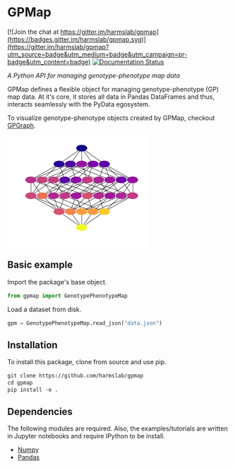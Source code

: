 
# GPMap

[![Join the chat at https://gitter.im/harmslab/gpmap](https://badges.gitter.im/harmslab/gpmap.svg)](https://gitter.im/harmslab/gpmap?utm_source=badge&utm_medium=badge&utm_campaign=pr-badge&utm_content=badge)
[![Documentation Status](https://readthedocs.org/projects/gpmap/badge/?version=latest)](http://gpmap.readthedocs.io/en/latest/?badge=latest)

*A Python API for managing genotype-phenotype map data*

GPMap defines a flexible object for managing genotype-phenotype (GP) map data. At it's core,
it stores all data in Pandas DataFrames and thus, interacts seamlessly with the
PyData egosystem.

To visualize genotype-phenotype objects created by GPMap, checkout [GPGraph](https://github.com/Zsailer/gpgraph).

<img src="docs/_img/gpm.png" align="middle">

## Basic example

Import the package's base object.
```python
from gpmap import GenotypePhenotypeMap
```

Load a dataset from disk.
```python
gpm = GenotypePhenotypeMap.read_json("data.json")
```

## Installation

To install this package, clone from source and use pip.
```
git clone https://github.com/harmslab/gpmap
cd gpmap
pip install -e .
```

## Dependencies

The following modules are required. Also, the examples/tutorials are written in Jupyter notebooks and require IPython to be install.

* [Numpy](http://www.numpy.org/)
* [Pandas](https://pandas.pydata.org/)

